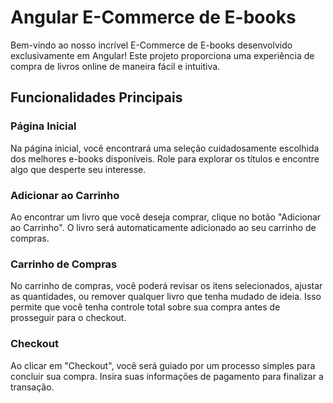 # Angular E-Commerce de E-books
Bem-vindo ao nosso incrível E-Commerce de E-books desenvolvido exclusivamente em Angular! Este projeto proporciona uma experiência de compra de livros online de maneira fácil e intuitiva.

## Funcionalidades Principais
### Página Inicial
Na página inicial, você encontrará uma seleção cuidadosamente escolhida dos melhores e-books disponíveis. Role para explorar os títulos e encontre algo que desperte seu interesse.

### Adicionar ao Carrinho
Ao encontrar um livro que você deseja comprar, clique no botão "Adicionar ao Carrinho". O livro será automaticamente adicionado ao seu carrinho de compras.

### Carrinho de Compras
No carrinho de compras, você poderá revisar os itens selecionados, ajustar as quantidades, ou remover qualquer livro que tenha mudado de ideia. Isso permite que você tenha controle total sobre sua compra antes de prosseguir para o checkout.

### Checkout
Ao clicar em "Checkout", você será guiado por um processo simples para concluir sua compra. Insira suas informações de pagamento para finalizar a transação.
